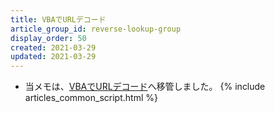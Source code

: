 ```yaml
---
title: VBAでURLデコード
article_group_id: reverse-lookup-group
display_order: 50
created: 2021-03-29
updated: 2021-03-29
---
```

- 当メモは、[VBAでURLデコード](https://thinktwice.tech/it/vba/url_decode/)へ移管しました。
{% include articles_common_script.html %}
